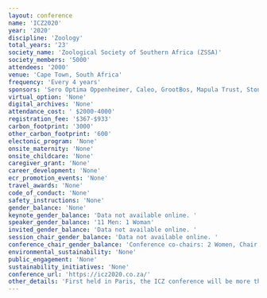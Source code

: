 ```yaml
---
layout: conference 
name: 'ICZ2020'
year: '2020'
discipline: 'Zoology'
total_years: '23'
society_name: 'Zoological Society of Southern Africa (ZSSA)'
society_members: '5000'
attendees: '2000'
venue: 'Cape Town, South Africa'
frequency: 'Every 4 years'
sponsors: 'Sero Optima Oppenheimer, Caleo, GrootBos, Mapula Trust, Stone Stamcor'
virtual_option: 'None'
digital_archives: 'None'
attendance_cost: ' $2000-4000'
registration_fee: '$367-$933'
carbon_footprint: '3000'
other_carbon_footprint: '600'
electonic_program: 'None'
onsite_maternity: 'None'
onsite_childcare: 'None'
caregiver_grant: 'None'
career_development: 'None'
ecr_promotion_events: 'None'
travel_awards: 'None'
code_of_conduct: 'None'
safety_instructions: 'None'
gender_balance: 'None'
keynote_gender_balance: 'Data not available online. '
speaker_gender_balance: '11 Men: 1 Woman'
invited_gender_balance: 'Data not available online. '
session_chair_gender_balance: 'Data not available online. '
conference_chair_gender_balance: 'Conference co-chairs: 2 Women, Chair of scientific committee: 1 Woman, Local organizing committee: 5 Women: 3 Men'
environmental_sustainability: 'None'
public_engagement: 'None'
sustainability_initiatives: 'None'
conference_url: 'https://icz2020.co.za/'
other_details: 'First held in Paris, the ICZ conference will be more than 125 years old in 2020.  It is the only general Zoology conference globally, which incorporates all aspects Zoology, and not sub-disciplines. '
---
```

